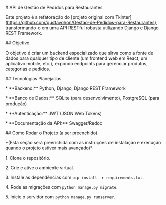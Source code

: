 \# API de Gestão de Pedidos para Restaurantes



Este projeto é a refatoração do \[projeto original com Tkinter](https://github.com/gustavohon/Gestao-de-Pedidos-para-Restaurantes), transformando-o em uma API RESTful robusta utilizando Django e Django REST Framework.



\## Objetivo



O objetivo é criar um backend especializado que sirva como a fonte de dados para qualquer tipo de cliente (um frontend web em React, um aplicativo mobile, etc.), expondo endpoints para gerenciar produtos, categorias e pedidos.



\## Tecnologias Planejadas



\* \*\*Backend:\*\* Python, Django, Django REST Framework

\* \*\*Banco de Dados:\*\* SQLite (para desenvolvimento), PostgreSQL (para produção)

\* \*\*Autenticação:\*\* JWT (JSON Web Tokens)

\* \*\*Documentação da API:\*\* Swagger/Redoc



\## Como Rodar o Projeto (a ser preenchido)



\*(Esta seção será preenchida com as instruções de instalação e execução quando o projeto estiver mais avançado)\*



1\.  Clone o repositório.

2\.  Crie e ative o ambiente virtual.

3\.  Instale as dependências com `pip install -r requirements.txt`.

4\.  Rode as migrações com `python manage.py migrate`.

5\.  Inicie o servidor com `python manage.py runserver`.

